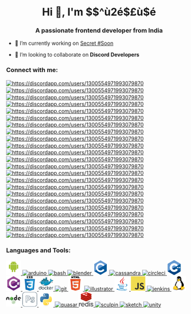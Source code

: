 <h1 align="center">Hi 👋, I'm $$^ù2é$£ù$é</h1>
<h3 align="center">A passionate frontend developer from India</h3>

- 🔭 I’m currently working on [Secret #Soon](https://guns.lol/3xroot)

- 👯 I’m looking to collaborate on **Discord Developers**

<h3 align="left">Connect with me:</h3>
<p align="left">
<a href="https://codepen.io/https://discordapp.com/users/1300554971993079870" target="blank"><img align="center" src="https://raw.githubusercontent.com/rahuldkjain/github-profile-readme-generator/master/src/images/icons/Social/codepen.svg" alt="https://discordapp.com/users/1300554971993079870" height="30" width="40" /></a>
<a href="https://dev.to/https://discordapp.com/users/1300554971993079870" target="blank"><img align="center" src="https://raw.githubusercontent.com/rahuldkjain/github-profile-readme-generator/master/src/images/icons/Social/devto.svg" alt="https://discordapp.com/users/1300554971993079870" height="30" width="40" /></a>
<a href="https://twitter.com/https://discordapp.com/users/1300554971993079870" target="blank"><img align="center" src="https://raw.githubusercontent.com/rahuldkjain/github-profile-readme-generator/master/src/images/icons/Social/twitter.svg" alt="https://discordapp.com/users/1300554971993079870" height="30" width="40" /></a>
<a href="https://linkedin.com/in/https://discordapp.com/users/1300554971993079870" target="blank"><img align="center" src="https://raw.githubusercontent.com/rahuldkjain/github-profile-readme-generator/master/src/images/icons/Social/linked-in-alt.svg" alt="https://discordapp.com/users/1300554971993079870" height="30" width="40" /></a>
<a href="https://stackoverflow.com/users/https://discordapp.com/users/1300554971993079870" target="blank"><img align="center" src="https://raw.githubusercontent.com/rahuldkjain/github-profile-readme-generator/master/src/images/icons/Social/stack-overflow.svg" alt="https://discordapp.com/users/1300554971993079870" height="30" width="40" /></a>
<a href="https://codesandbox.com/https://discordapp.com/users/1300554971993079870" target="blank"><img align="center" src="https://raw.githubusercontent.com/rahuldkjain/github-profile-readme-generator/master/src/images/icons/Social/codesandbox.svg" alt="https://discordapp.com/users/1300554971993079870" height="30" width="40" /></a>
<a href="https://kaggle.com/https://discordapp.com/users/1300554971993079870" target="blank"><img align="center" src="https://raw.githubusercontent.com/rahuldkjain/github-profile-readme-generator/master/src/images/icons/Social/kaggle.svg" alt="https://discordapp.com/users/1300554971993079870" height="30" width="40" /></a>
<a href="https://fb.com/https://discordapp.com/users/1300554971993079870" target="blank"><img align="center" src="https://raw.githubusercontent.com/rahuldkjain/github-profile-readme-generator/master/src/images/icons/Social/facebook.svg" alt="https://discordapp.com/users/1300554971993079870" height="30" width="40" /></a>
<a href="https://instagram.com/https://discordapp.com/users/1300554971993079870" target="blank"><img align="center" src="https://raw.githubusercontent.com/rahuldkjain/github-profile-readme-generator/master/src/images/icons/Social/instagram.svg" alt="https://discordapp.com/users/1300554971993079870" height="30" width="40" /></a>
<a href="https://dribbble.com/https://discordapp.com/users/1300554971993079870" target="blank"><img align="center" src="https://raw.githubusercontent.com/rahuldkjain/github-profile-readme-generator/master/src/images/icons/Social/dribbble.svg" alt="https://discordapp.com/users/1300554971993079870" height="30" width="40" /></a>
<a href="https://www.behance.net/https://discordapp.com/users/1300554971993079870" target="blank"><img align="center" src="https://raw.githubusercontent.com/rahuldkjain/github-profile-readme-generator/master/src/images/icons/Social/behance.svg" alt="https://discordapp.com/users/1300554971993079870" height="30" width="40" /></a>
<a href="https://hashnode.com/https://discordapp.com/users/1300554971993079870" target="blank"><img align="center" src="https://raw.githubusercontent.com/rahuldkjain/github-profile-readme-generator/master/src/images/icons/Social/hashnode.svg" alt="https://discordapp.com/users/1300554971993079870" height="30" width="40" /></a>
<a href="https://medium.com/https://discordapp.com/users/1300554971993079870" target="blank"><img align="center" src="https://raw.githubusercontent.com/rahuldkjain/github-profile-readme-generator/master/src/images/icons/Social/medium.svg" alt="https://discordapp.com/users/1300554971993079870" height="30" width="40" /></a>
<a href="https://www.youtube.com/c/https://discordapp.com/users/1300554971993079870" target="blank"><img align="center" src="https://raw.githubusercontent.com/rahuldkjain/github-profile-readme-generator/master/src/images/icons/Social/youtube.svg" alt="https://discordapp.com/users/1300554971993079870" height="30" width="40" /></a>
<a href="https://www.codechef.com/users/https://discordapp.com/users/1300554971993079870" target="blank"><img align="center" src="https://cdn.jsdelivr.net/npm/simple-icons@3.1.0/icons/codechef.svg" alt="https://discordapp.com/users/1300554971993079870" height="30" width="40" /></a>
<a href="https://www.hackerrank.com/https://discordapp.com/users/1300554971993079870" target="blank"><img align="center" src="https://raw.githubusercontent.com/rahuldkjain/github-profile-readme-generator/master/src/images/icons/Social/hackerrank.svg" alt="https://discordapp.com/users/1300554971993079870" height="30" width="40" /></a>
<a href="https://codeforces.com/profile/https://discordapp.com/users/1300554971993079870" target="blank"><img align="center" src="https://raw.githubusercontent.com/rahuldkjain/github-profile-readme-generator/master/src/images/icons/Social/codeforces.svg" alt="https://discordapp.com/users/1300554971993079870" height="30" width="40" /></a>
<a href="https://www.leetcode.com/https://discordapp.com/users/1300554971993079870" target="blank"><img align="center" src="https://raw.githubusercontent.com/rahuldkjain/github-profile-readme-generator/master/src/images/icons/Social/leet-code.svg" alt="https://discordapp.com/users/1300554971993079870" height="30" width="40" /></a>
<a href="https://www.hackerearth.com/https://discordapp.com/users/1300554971993079870" target="blank"><img align="center" src="https://raw.githubusercontent.com/rahuldkjain/github-profile-readme-generator/master/src/images/icons/Social/hackerearth.svg" alt="https://discordapp.com/users/1300554971993079870" height="30" width="40" /></a>
<a href="https://auth.geeksforgeeks.org/user/https://discordapp.com/users/1300554971993079870" target="blank"><img align="center" src="https://raw.githubusercontent.com/rahuldkjain/github-profile-readme-generator/master/src/images/icons/Social/geeks-for-geeks.svg" alt="https://discordapp.com/users/1300554971993079870" height="30" width="40" /></a>
<a href="https://www.topcoder.com/members/https://discordapp.com/users/1300554971993079870" target="blank"><img align="center" src="https://raw.githubusercontent.com/rahuldkjain/github-profile-readme-generator/master/src/images/icons/Social/topcoder.svg" alt="https://discordapp.com/users/1300554971993079870" height="30" width="40" /></a>
<a href="https://discord.gg/https://discordapp.com/users/1300554971993079870" target="blank"><img align="center" src="https://raw.githubusercontent.com/rahuldkjain/github-profile-readme-generator/master/src/images/icons/Social/discord.svg" alt="https://discordapp.com/users/1300554971993079870" height="30" width="40" /></a>
<a href="/https://discordapp.com/users/1300554971993079870" target="blank"><img align="center" src="https://raw.githubusercontent.com/rahuldkjain/github-profile-readme-generator/master/src/images/icons/Social/rss.svg" alt="https://discordapp.com/users/1300554971993079870" height="30" width="40" /></a>
</p>

<h3 align="left">Languages and Tools:</h3>
<p align="left"> <a href="https://developer.android.com" target="_blank" rel="noreferrer"> <img src="https://raw.githubusercontent.com/devicons/devicon/master/icons/android/android-original-wordmark.svg" alt="android" width="40" height="40"/> </a> <a href="https://www.arduino.cc/" target="_blank" rel="noreferrer"> <img src="https://cdn.worldvectorlogo.com/logos/arduino-1.svg" alt="arduino" width="40" height="40"/> </a> <a href="https://www.gnu.org/software/bash/" target="_blank" rel="noreferrer"> <img src="https://www.vectorlogo.zone/logos/gnu_bash/gnu_bash-icon.svg" alt="bash" width="40" height="40"/> </a> <a href="https://www.blender.org/" target="_blank" rel="noreferrer"> <img src="https://download.blender.org/branding/community/blender_community_badge_white.svg" alt="blender" width="40" height="40"/> </a> <a href="https://www.cprogramming.com/" target="_blank" rel="noreferrer"> <img src="https://raw.githubusercontent.com/devicons/devicon/master/icons/c/c-original.svg" alt="c" width="40" height="40"/> </a> <a href="https://cassandra.apache.org/" target="_blank" rel="noreferrer"> <img src="https://www.vectorlogo.zone/logos/apache_cassandra/apache_cassandra-icon.svg" alt="cassandra" width="40" height="40"/> </a> <a href="https://circleci.com" target="_blank" rel="noreferrer"> <img src="https://www.vectorlogo.zone/logos/circleci/circleci-icon.svg" alt="circleci" width="40" height="40"/> </a> <a href="https://www.w3schools.com/cpp/" target="_blank" rel="noreferrer"> <img src="https://raw.githubusercontent.com/devicons/devicon/master/icons/cplusplus/cplusplus-original.svg" alt="cplusplus" width="40" height="40"/> </a> <a href="https://www.w3schools.com/cs/" target="_blank" rel="noreferrer"> <img src="https://raw.githubusercontent.com/devicons/devicon/master/icons/csharp/csharp-original.svg" alt="csharp" width="40" height="40"/> </a> <a href="https://www.w3schools.com/css/" target="_blank" rel="noreferrer"> <img src="https://raw.githubusercontent.com/devicons/devicon/master/icons/css3/css3-original-wordmark.svg" alt="css3" width="40" height="40"/> </a> <a href="https://www.docker.com/" target="_blank" rel="noreferrer"> <img src="https://raw.githubusercontent.com/devicons/devicon/master/icons/docker/docker-original-wordmark.svg" alt="docker" width="40" height="40"/> </a> <a href="https://git-scm.com/" target="_blank" rel="noreferrer"> <img src="https://www.vectorlogo.zone/logos/git-scm/git-scm-icon.svg" alt="git" width="40" height="40"/> </a> <a href="https://www.w3.org/html/" target="_blank" rel="noreferrer"> <img src="https://raw.githubusercontent.com/devicons/devicon/master/icons/html5/html5-original-wordmark.svg" alt="html5" width="40" height="40"/> </a> <a href="https://www.adobe.com/in/products/illustrator.html" target="_blank" rel="noreferrer"> <img src="https://www.vectorlogo.zone/logos/adobe_illustrator/adobe_illustrator-icon.svg" alt="illustrator" width="40" height="40"/> </a> <a href="https://www.java.com" target="_blank" rel="noreferrer"> <img src="https://raw.githubusercontent.com/devicons/devicon/master/icons/java/java-original.svg" alt="java" width="40" height="40"/> </a> <a href="https://developer.mozilla.org/en-US/docs/Web/JavaScript" target="_blank" rel="noreferrer"> <img src="https://raw.githubusercontent.com/devicons/devicon/master/icons/javascript/javascript-original.svg" alt="javascript" width="40" height="40"/> </a> <a href="https://www.jenkins.io" target="_blank" rel="noreferrer"> <img src="https://www.vectorlogo.zone/logos/jenkins/jenkins-icon.svg" alt="jenkins" width="40" height="40"/> </a> <a href="https://www.linux.org/" target="_blank" rel="noreferrer"> <img src="https://raw.githubusercontent.com/devicons/devicon/master/icons/linux/linux-original.svg" alt="linux" width="40" height="40"/> </a> <a href="https://nodejs.org" target="_blank" rel="noreferrer"> <img src="https://raw.githubusercontent.com/devicons/devicon/master/icons/nodejs/nodejs-original-wordmark.svg" alt="nodejs" width="40" height="40"/> </a> <a href="https://www.photoshop.com/en" target="_blank" rel="noreferrer"> <img src="https://raw.githubusercontent.com/devicons/devicon/master/icons/photoshop/photoshop-line.svg" alt="photoshop" width="40" height="40"/> </a> <a href="https://www.python.org" target="_blank" rel="noreferrer"> <img src="https://raw.githubusercontent.com/devicons/devicon/master/icons/python/python-original.svg" alt="python" width="40" height="40"/> </a> <a href="https://quasar.dev/" target="_blank" rel="noreferrer"> <img src="https://cdn.quasar.dev/logo/svg/quasar-logo.svg" alt="quasar" width="40" height="40"/> </a> <a href="https://redis.io" target="_blank" rel="noreferrer"> <img src="https://raw.githubusercontent.com/devicons/devicon/master/icons/redis/redis-original-wordmark.svg" alt="redis" width="40" height="40"/> </a> <a href="https://sculpin.io/" target="_blank" rel="noreferrer"> <img src="https://gist.githubusercontent.com/vivek32ta/c7f7bf583c1fb1c58d89301ea40f37fd/raw/1782aef8672484698c0dd407f900c4a329ed5bc4/sculpin.svg" alt="sculpin" width="40" height="40"/> </a> <a href="https://www.sketch.com/" target="_blank" rel="noreferrer"> <img src="https://www.vectorlogo.zone/logos/sketchapp/sketchapp-icon.svg" alt="sketch" width="40" height="40"/> </a> <a href="https://unity.com/" target="_blank" rel="noreferrer"> <img src="https://www.vectorlogo.zone/logos/unity3d/unity3d-icon.svg" alt="unity" width="40" height="40"/> </a> </p>
